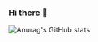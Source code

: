 ### Hi there 👋
![Anurag's GitHub stats](https://github-readme-stats.vercel.app/api?username=davyggabriel&show_icons=true&theme=transparent)
